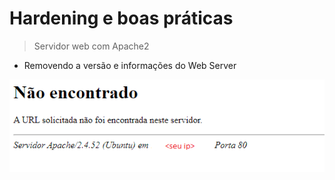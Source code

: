 # Hardening e boas práticas
> Servidor  web com Apache2
- Removendo a versão e informações do Web Server
<picture>
  <source media="(prefers-color-scheme: dark)" srcset="img\info-srv1.png">
  <source media="(prefers-color-scheme: light)" srcset="img\info-srv1.png">
  <img alt="Imagem com as informações sobre a estrutura do Servidor Web Apache" src="img\info-srv1.png">
</picture>